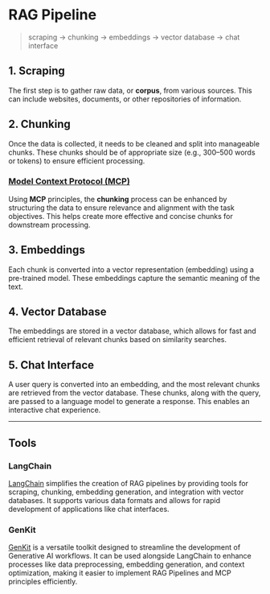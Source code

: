 # RAG Pipeline

> scraping → chunking → embeddings → vector database → chat interface

## 1. Scraping

The first step is to gather raw data, or **corpus**, from various sources. This can include websites, documents, or other repositories of information.

## 2. Chunking

Once the data is collected, it needs to be cleaned and split into manageable chunks. These chunks should be of appropriate size (e.g., 300–500 words or tokens) to ensure efficient processing.

### [Model Context Protocol (MCP)](MCP.md)

Using **MCP** principles, the **chunking** process can be enhanced by structuring the data to ensure relevance and alignment with the task objectives. This helps create more effective and concise chunks for downstream processing.

## 3. Embeddings

Each chunk is converted into a vector representation (embedding) using a pre-trained model. These embeddings capture the semantic meaning of the text.

## 4. Vector Database

The embeddings are stored in a vector database, which allows for fast and efficient retrieval of relevant chunks based on similarity searches.

## 5. Chat Interface

A user query is converted into an embedding, and the most relevant chunks are retrieved from the vector database. These chunks, along with the query, are passed to a language model to generate a response. This enables an interactive chat experience.

---

## Tools

### LangChain

[LangChain](https://langchain.com) simplifies the creation of RAG pipelines by providing tools for scraping, chunking, embedding generation, and integration with vector databases. It supports various data formats and allows for rapid development of applications like chat interfaces.

### GenKit

[GenKit](https://firebase.google.com/docs/genkit) is a versatile toolkit designed to streamline the development of Generative AI workflows. It can be used alongside LangChain to enhance processes like data preprocessing, embedding generation, and context optimization, making it easier to implement RAG Pipelines and MCP principles efficiently.
